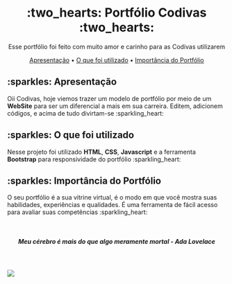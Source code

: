 <h1 align="center">:two_hearts: Portfólio Codivas :two_hearts:</h1>
<p align="center">Esse portfólio foi feito com muito amor e carinho para as Codivas utilizarem</p>


<p align="center">
 <a href="#apresentacao">Apresentação</a> •   <a href="#utilizados">O que foi utilizado</a> • 
 <a href="#importancia">Importância do Portfólio</a> 
</p>


<h2 id="apresentacao">:sparkles: Apresentação</h2>
<p>Oii Codivas, hoje viemos trazer um modelo de portfólio por meio de um <strong>WebSite</strong> para ser um diferencial a mais em sua carreira. Editem, adicionem códigos, e acima de tudo divirtam-se :sparkling_heart:	 </p>


<h2 id="utilizados">:sparkles: O que foi utilizado</h2>
<p> Nesse projeto foi utilizado <strong>HTML</strong>, <strong>CSS</strong>, <strong>Javascript</strong> e a ferramenta <strong>Bootstrap</strong> para responsividade do portfólio :sparkling_heart:</p>

<h2 id="importancia">:sparkles: Importância do Portfólio</h2>
<p>O seu portfólio é a sua vitrine virtual, é o modo em que você mostra suas habilidades, experiências e qualidades. É uma ferramenta de fácil acesso para avaliar suas competências :sparkling_heart: </p>


<br>

<h5 align="center">Meu cérebro é mais do que algo meramente mortal - Ada Lovelace</h5>

<br>
<br>

<img align="center" src="https://i.imgur.com/076Tm1Z.png"/>
